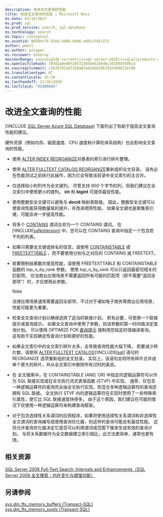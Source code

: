 ```yaml
---
description: 改进全文查询的性能
title: 改进全文查询的性能 | Microsoft Docs
ms.date: 03/14/2017
ms.prod: sql
ms.prod_service: search, sql-database
ms.technology: search
ms.topic: conceptual
ms.assetid: 0658dc74-25eb-4486-bbd6-e85c1f92c272
author: pmasl
ms.author: pelopes
ms.reviewer: mikeray
monikerRange: =azuresqldb-current||>=sql-server-2016||=sqlallproducts-allversions||>=sql-server-linux-2017||=azuresqldb-mi-current
ms.openlocfilehash: 783d2a0e80728f323b5b9d25048c10189df695a3
ms.sourcegitcommit: c5078791a07330a87a92abb19b791e950672e198
ms.translationtype: HT
ms.contentlocale: zh-CN
ms.lasthandoff: 11/26/2020
ms.locfileid: "91868045"
---
```

# <a name="improve-the-performance-of-full-text-queries"></a>改进全文查询的性能
[!INCLUDE [SQL Server Azure SQL Database](../../includes/applies-to-version/sql-asdb.md)]
  下面列出了有助于提高全文查询性能的建议。  
  
 硬件资源（例如内存、磁盘速度、CPU 速度和计算机体系结构）也会影响全文查询的性能。  
  
-   使用 [ALTER INDEX REORGANIZE](../../t-sql/statements/alter-index-transact-sql.md)对基表的索引进行碎片整理。  
  
-   使用 [ALTER FULLTEXT CATALOG REORGANIZE](../../t-sql/statements/alter-fulltext-catalog-transact-sql.md)重新组织全文目录。 请务必在性能测试之前执行此操作，因为它会导致该目录中全文索引的主合并。  
  
-   仅选择较小的列作为全文键列。 尽管支持 900 个字节的列，但我们建议在全文索引中使用更小的键列。 **int** 和 **bigint** 可提供最佳性能。  
  
-   使用整数型全文键可以避免与 **docid** 映射表联接。 因此，整数型全文键可以使查询性能获得数量级的提升，并改进爬网性能。 如果全文键也是聚集索引键，可能会进一步提高性能。  
  
-   将多个 [CONTAINS](../../t-sql/queries/contains-transact-sql.md) 谓词合并为一个 CONTAINS 谓词。 在 [!INCLUDE[ssNoVersion](../../includes/ssnoversion-md.md)] 中，您可以在 CONTAINS 查询中指定一个包含若干列的列表。  
  
-   如果只需要全文键或排名的信息，请使用 [CONTAINSTABLE](../../relational-databases/system-functions/containstable-transact-sql.md) 或 [FREETEXTTABLE](../../relational-databases/system-functions/freetexttable-transact-sql.md) ，而不要使用分别与之对应的 CONTAINS 或 FREETEXT。  
  
-   若要限制结果数并提高性能，请使用 FREETEXTTABLE 和 CONTAINSTABLE 函数的 *top_n_by_rank* 参数。 使用 *top_n_by_rank* 可以只返回最密切相关的匹配项。 仅当商业应用场景不需要返回所有可能的匹配项（即不需要“返回全部项”）时，才应使用此参数。  
  
    > [!NOTE]  
    >  法律应用场景通常需要返回全部项，不过对于诸如电子商务等商业应用场景，性能可能更为重要。  
  
-   检查全文查询计划以确保选择了适当的联接计划。 若有必要，可使用一个联接提示或查询提示。 如果全文查询中使用了参数，则该参数的第一时间值决定查询计划。 可以使用 OPTIMIZE FOR [查询提示](../../t-sql/queries/hints-transact-sql-query.md) 强制用您指定的值编译查询。 这有助于实现确定性查询计划和更好的性能。  
  
-   如果全文索引中的全文索引碎片太多，会导致查询性能大幅下降。 若要减少碎片数，请使用 [ALTER FULLTEXT CATALOG](../../t-sql/statements/alter-fulltext-catalog-transact-sql.md)[!INCLUDE[tsql](../../includes/tsql-md.md)] 语句的 REORGANIZE 选项重新组织全文目录。 实际上，该语句会将所有碎片合并成单个更大的碎片，并从全文索引中删除所有过时的条目。  
  
-   在  全文搜索中，在 CONTAINSTABLE (AND, OR) 中指定的逻辑运算符可以作为 SQL 联接实现或在全文执行流式表值函数 (STVF) 中实现。 通常，仅包含一种逻辑运算符的查询完全由全文执行实现，而混合多种逻辑运算符的查询还拥有 SQL 联接。 全文执行 STVF 内的逻辑运算符在实现时使用了一些特殊索引属性，使它比 SQL 联接速度快得多。 由于这个原因，我们建议在可能的情况下仅使用一种逻辑运算符来构建查询框架。  
  
-   对于包含选择性关系谓词的应用程序，如果将使用选择性关系谓词和非选择性全文谓词的查询编写成使用查询优化器，则这样的查询可能会有最佳性能。 这将允许查询优化器决定它是否可以利用谓词或范围下推来生成有效的查询计划。 与将关系数据作为全文数据建立索引相比，此方法更简单，通常也更有效。  
  
## <a name="related-resources"></a>相关资源  
 [SQL Server 2008 Full-Text Search: Internals and Enhancements（SQL Server 2008 全文搜索：内在变化与增强功能）](/previous-versions/sql/sql-server-2008/cc721269(v=sql.100))  
  
## <a name="see-also"></a>另请参阅  
 [sys.dm_fts_memory_buffers (Transact-SQL)](../../relational-databases/system-dynamic-management-views/sys-dm-fts-memory-buffers-transact-sql.md)   
 [sys.dm_fts_memory_pools (Transact-SQL)](../../relational-databases/system-dynamic-management-views/sys-dm-fts-memory-pools-transact-sql.md)  
  
